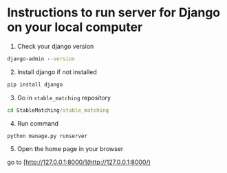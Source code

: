 # Instructions to run server for Django on your local computer

1. Check your django version

```cmd
django-admin --version
```

2. Install django if not installed

```cmd
pip install django
```

3. Go in `stable_matching` repository

```cmd
cd StableMatching/stable_matching
```

4. Run command

```cmd
python manage.py runserver
```

5. Open the home page in your browser

go to [http://127.0.0.1:8000/](http://127.0.0.1:8000/)